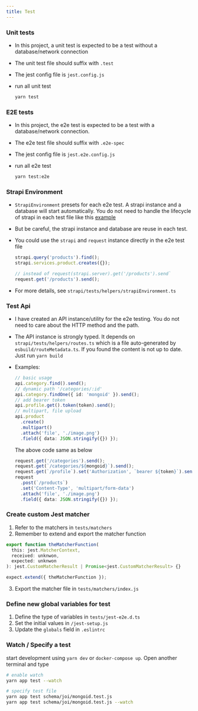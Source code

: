 ```yaml
---
title: Test
---
```


### Unit tests

- In this project, a unit test is expected to be a test without a database/network connection
- The unit test file should suffix with `.test`
- The jest config file is `jest.config.js`
- run all unit test

  ```bash
  yarn test
  ```

### E2E tests

- In this project, the e2e test is expected to be a test with a database/network connection.
- The e2e test file should suffix with `.e2e-spec`
- The jest config file is `jest.e2e.config.js`
- run all e2e test

  ```bash
  yarn test:e2e
  ```

### Strapi Environment

- `StrapiEnvironment` presets for each e2e test. A strapi instance and a database will start automatically. You do not need to handle the lifecycle of strapi in each test file like this [example](https://strapi.io/documentation/developer-docs/latest/guides/unit-testing.html#strapi-instance)
- But be careful, the strapi instance and database are reuse in each test.
- You could use the `strapi` and `request` instance directly in the e2e test file

  ```ts
  strapi.query('products').find();
  strapi.services.product.creates({});

  // instead of request(strapi.server).get('/products').send`
  request.get('/products').send();
  ```

- For more details, see `strapi/tests/helpers/strapiEnvironment.ts`

### Test Api

- I have created an API instance/utility for the e2e testing. You do not need to care about the HTTP method and the path.
- The API instance is strongly typed. It depends on `strapi/tests/helpers/routes.ts` which is a file auto-generated by `esbuild/routeMetadata.ts`. If you found the content is not up to date. Just run `yarn build`
- Examples:

  ```ts
  // basic usage
  api.category.find().send();
  // dynamic path '/categories/:id'
  api.category.findOne({ id: 'mongoid' }).send();
  // add bearer token
  api.profile.get().token(token).send();
  // multipart, file upload
  api.product
    .create()
    .multipart()
    .attach('file', './image.png')
    .field({ data: JSON.stringify({}) });
  ```

  The above code same as below

  ```ts
  request.get('/categories').send();
  request.get(`/categories/${mongoid}`).send();
  request.get(`/profile`).set('Authorization', `bearer ${token}`).send();
  request
    .post(`/products`)
    .set('Content-Type', 'multipart/form-data')
    .attach('file', './image.png')
    .field({ data: JSON.stringify({}) });
  ```

### Create custom Jest matcher

1. Refer to the matchers in `tests/matchers`
2. Remember to extend and export the matcher function

```ts
export function theMatcherFunction(
  this: jest.MatcherContext,
  received: unknwon,
  expected: unknwon
): jest.CustomMatcherResult | Promise<jest.CustomMatcherResult> {}

expect.extend({ theMatcherFunction });
```

3. Export the matcher file in `tests/matchers/index.js`

### Define new global variables for test

1. Define the type of variables in `tests/jest-e2e.d.ts`
2. Set the initial values in `/jest-setup.js`
3. Update the `globals` field in `.eslintrc`

### Watch / Specify a test

start development using `yarn dev` or `docker-compose up`. Open another terminal and type

```bash
# enable watch
yarn app test --watch

# specify test file
yarn app test schema/joi/mongoid.test.js
yarn app test schema/joi/mongoid.test.js --watch
```
